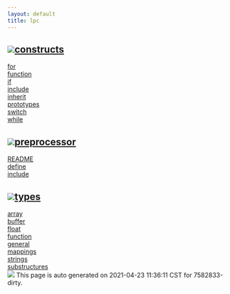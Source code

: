```yaml
---
layout: default
title: lpc
---
```



<h2 class="border-bottom py-3 text-uppercase">
  <img src="https://cdnjs.cloudflare.com/ajax/libs/octicons/8.5.0/svg/bookmark.svg"><a class='text-secondary' name="constructs" href="#constructs">constructs</a>
</h2>

<div class='row'>
<div class='col-sm-4 col-md-3 col-lg-3 col-xl-2'>
<div><a href='constructs/for.html'>for</a></div>
</div>
<div class='col-sm-4 col-md-3 col-lg-3 col-xl-2'>
<div><a href='constructs/function.html'>function</a></div>
</div>
<div class='col-sm-4 col-md-3 col-lg-3 col-xl-2'>
<div><a href='constructs/if.html'>if</a></div>
</div>
<div class='col-sm-4 col-md-3 col-lg-3 col-xl-2'>
<div><a href='constructs/include.html'>include</a></div>
</div>
<div class='col-sm-4 col-md-3 col-lg-3 col-xl-2'>
<div><a href='constructs/inherit.html'>inherit</a></div>
</div>
<div class='col-sm-4 col-md-3 col-lg-3 col-xl-2'>
<div><a href='constructs/prototypes.html'>prototypes</a></div>
</div>
<div class='col-sm-4 col-md-3 col-lg-3 col-xl-2'>
<div><a href='constructs/switch.html'>switch</a></div>
</div>
<div class='col-sm-4 col-md-3 col-lg-3 col-xl-2'>
<div><a href='constructs/while.html'>while</a></div>
</div>
</div>

<h2 class="border-bottom py-3 text-uppercase">
  <img src="https://cdnjs.cloudflare.com/ajax/libs/octicons/8.5.0/svg/bookmark.svg"><a class='text-secondary' name="preprocessor" href="#preprocessor">preprocessor</a>
</h2>

<div class='row'>
<div class='col-sm-4 col-md-3 col-lg-3 col-xl-2'>
<div><a href='preprocessor/README.html'>README</a></div>
</div>
<div class='col-sm-4 col-md-3 col-lg-3 col-xl-2'>
<div><a href='preprocessor/define.html'>define</a></div>
</div>
<div class='col-sm-4 col-md-3 col-lg-3 col-xl-2'>
<div><a href='preprocessor/include.html'>include</a></div>
</div>
</div>

<h2 class="border-bottom py-3 text-uppercase">
  <img src="https://cdnjs.cloudflare.com/ajax/libs/octicons/8.5.0/svg/bookmark.svg"><a class='text-secondary' name="types" href="#types">types</a>
</h2>

<div class='row'>
<div class='col-sm-4 col-md-3 col-lg-3 col-xl-2'>
<div><a href='types/array.html'>array</a></div>
</div>
<div class='col-sm-4 col-md-3 col-lg-3 col-xl-2'>
<div><a href='types/buffer.html'>buffer</a></div>
</div>
<div class='col-sm-4 col-md-3 col-lg-3 col-xl-2'>
<div><a href='types/float.html'>float</a></div>
</div>
<div class='col-sm-4 col-md-3 col-lg-3 col-xl-2'>
<div><a href='types/function.html'>function</a></div>
</div>
<div class='col-sm-4 col-md-3 col-lg-3 col-xl-2'>
<div><a href='types/general.html'>general</a></div>
</div>
<div class='col-sm-4 col-md-3 col-lg-3 col-xl-2'>
<div><a href='types/mappings.html'>mappings</a></div>
</div>
<div class='col-sm-4 col-md-3 col-lg-3 col-xl-2'>
<div><a href='types/strings.html'>strings</a></div>
</div>
<div class='col-sm-4 col-md-3 col-lg-3 col-xl-2'>
<div><a href='types/substructures.html'>substructures</a></div>
</div>
</div>

<div class="alert alert-info my-4" role="alert">
    <img src="https://cdnjs.cloudflare.com/ajax/libs/octicons/8.5.0/svg/info.svg">
    This page is auto generated on 2021-04-23 11:36:11 CST for 7582833-dirty.</a>
</div>

